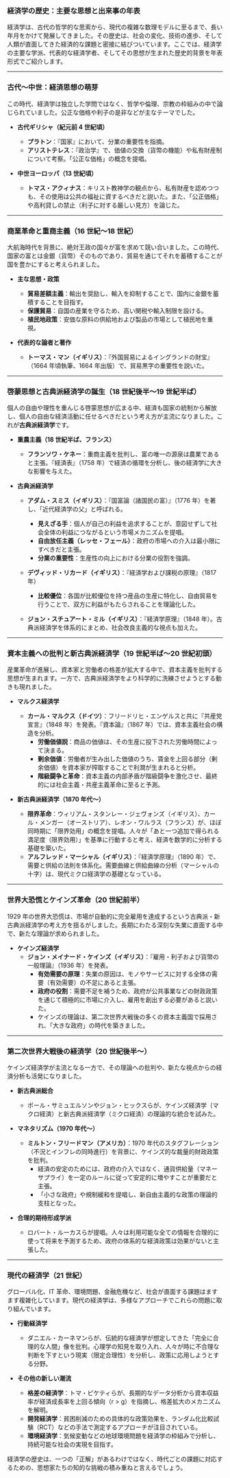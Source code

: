 ### 経済学の歴史：主要な思想と出来事の年表

経済学は、古代の哲学的な思索から、現代の複雑な数理モデルに至るまで、長い年月をかけて発展してきました。その歴史は、社会の変化、技術の進歩、そして人類が直面してきた経済的な課題と密接に結びついています。ここでは、経済学の主要な学派、代表的な経済学者、そしてその思想が生まれた歴史的背景を年表形式でご紹介します。

---

### 古代〜中世：経済思想の萌芽

この時代、経済学は独立した学問ではなく、哲学や倫理、宗教の枠組みの中で論じられていました。公正な価格や利子の是非などが主なテーマでした。

- **古代ギリシャ（紀元前 4 世紀頃）**

  - **プラトン**：『国家』において、分業の重要性を指摘。
  - **アリストテレス**：『政治学』で、価値の交換（貨幣の機能）や私有財産制について考察。「公正な価格」の概念を提唱。

- **中世ヨーロッパ（13 世紀頃）**
  - **トマス・アクィナス**：キリスト教神学の観点から、私有財産を認めつつも、その使用は公共の福祉に資するべきだと説いた。また、「公正価格」や高利貸しの禁止（利子に対する厳しい見方）を論じた。

---

### 商業革命と重商主義（16 世紀〜18 世紀）

大航海時代を背景に、絶対王政の国々が富を求めて競い合いました。この時代、国家の富とは金銀（貨幣）そのものであり、貿易を通じてそれを蓄積することが国を豊かにすると考えられました。

- **主な思想・政策**

  - **貿易差額主義**：輸出を奨励し、輸入を抑制することで、国内に金銀を蓄積することを目指す。
  - **保護貿易**：自国の産業を守るため、高い関税や輸入制限を設ける。
  - **植民地政策**：安価な原料の供給地および製品の市場として植民地を重視。

- **代表的な論者と著作**
  - **トーマス・マン（イギリス）**：『外国貿易によるイングランドの財宝』（1664 年頃執筆、1664 年出版）で、貿易黒字の重要性を説いた。

---

### 啓蒙思想と古典派経済学の誕生（18 世紀後半〜19 世紀半ば）

個人の自由や理性を重んじる啓蒙思想が広まる中、経済も国家の統制から解放し、個人の自由な経済活動に任せるべきだという考え方が主流になりました。これが**古典派経済学**です。

- **重農主義（18 世紀半ば、フランス）**

  - **フランソワ・ケネー**：重商主義を批判し、富の唯一の源泉は農業であると主張。『経済表』（1758 年）で経済の循環を分析し、後の経済学に大きな影響を与えた。

- **古典派経済学**

  - **アダム・スミス（イギリス）**：『国富論（諸国民の富）』（1776 年）を著し、「近代経済学の父」と呼ばれる。

    - **見えざる手**：個人が自己の利益を追求することが、意図せずして社会全体の利益につながるという市場メカニズムを提唱。
    - **自由放任主義（レッセ・フェール）**：政府の市場への介入は最小限にすべきだと主張。
    - **分業の重要性**：生産性の向上における分業の役割を強調。

  - **デヴィッド・リカード（イギリス）**：『経済学および課税の原理』（1817 年）

    - **比較優位**：各国が比較優位を持つ産品の生産に特化し、自由貿易を行うことで、双方に利益がもたらされることを理論化した。

  - **ジョン・スチュアート・ミル（イギリス）**：『経済学原理』（1848 年）。古典派経済学を体系的にまとめ、社会改良主義的な視点も加えた。

---

### 資本主義への批判と新古典派経済学（19 世紀半ば〜20 世紀初頭）

産業革命が進展し、資本家と労働者の格差が拡大する中で、資本主義を批判する思想が生まれます。一方で、古典派経済学をより科学的に洗練させようとする動きも現れました。

- **マルクス経済学**

  - **カール・マルクス（ドイツ）**：フリードリヒ・エンゲルスと共に『共産党宣言』（1848 年）を発表。『資本論』（1867 年）では、資本主義社会の構造を分析。
    - **労働価値説**：商品の価値は、その生産に投下された労働時間によって決まる。
    - **剰余価値**：労働者が生み出した価値のうち、賃金を上回る部分（剰余価値）を資本家が搾取することで利潤が生まれると分析。
    - **階級闘争と革命**：資本主義の内部矛盾が階級闘争を激化させ、最終的には社会主義・共産主義革命に至ると予測。

- **新古典派経済学（1870 年代〜）**
  - **限界革命**：ウィリアム・スタンレー・ジェヴォンズ（イギリス）、カール・メンガー（オーストリア）、レオン・ワルラス（フランス）が、ほぼ同時期に「限界効用」の概念を提唱。人々が「あと一つ追加で得られる満足度（限界効用）」を基準に行動すると考え、経済を数学的に分析する基礎を築いた。
  - **アルフレッド・マーシャル（イギリス）**：『経済学原理』（1890 年）で、需要と供給の法則を体系化。需要曲線と供給曲線の分析（マーシャルの十字）は、現代ミクロ経済学の基礎となっている。

---

### 世界大恐慌とケインズ革命（20 世紀前半）

1929 年の世界大恐慌は、市場が自動的に完全雇用を達成するという古典派・新古典派経済学の考え方を揺るがしました。長期にわたる深刻な失業に直面する中で、新たな理論が求められました。

- **ケインズ経済学**
  - **ジョン・メイナード・ケインズ（イギリス）**：『雇用・利子および貨幣の一般理論』（1936 年）を発表。
    - **有効需要の原理**：失業の原因は、モノやサービスに対する全体の需要（有効需要）の不足にあると主張。
    - **政府の役割**：需要不足を補うため、政府が公共事業などの財政政策を通じて積極的に市場に介入し、雇用を創出する必要があると説いた。
    - ケインズの理論は、第二次世界大戦後の多くの資本主義国で採用され、「大きな政府」の時代を築きました。

---

### 第二次世界大戦後の経済学（20 世紀後半〜）

ケインズ経済学が主流となる一方で、その理論への批判や、新たな視点からの経済分析も活発になりました。

- **新古典派総合**

  - ポール・サミュエルソンやジョン・ヒックスらが、ケインズ経済学（マクロ経済）と新古典派経済学（ミクロ経済）の理論的な統合を試みた。

- **マネタリズム（1970 年代〜）**

  - **ミルトン・フリードマン（アメリカ）**：1970 年代のスタグフレーション（不況とインフレの同時進行）を背景に、ケインズ的な裁量的財政政策を批判。
    - 経済の安定のためには、政府の介入ではなく、通貨供給量（マネーサプライ）を一定のルールに従って安定的に増やすことが重要だと主張。
    - 「小さな政府」や規制緩和を提唱し、新自由主義的な政策の理論的支柱となった。

- **合理的期待形成学派**
  - ロバート・ルーカスらが提唱。人々は利用可能な全ての情報を合理的に使って将来を予測するため、政府の体系的な経済政策は効果がないと主張した。

---

### 現代の経済学（21 世紀）

グローバル化、IT 革命、環境問題、金融危機など、社会が直面する課題はますます複雑化しています。現代の経済学は、多様なアプローチでこれらの問題に取り組んでいます。

- **行動経済学**

  - ダニエル・カーネマンらが、伝統的な経済学が想定してきた「完全に合理的な人間」像を批判。心理学の知見を取り入れ、人々が時に不合理な判断を下すという現実（限定合理性）を分析し、政策に応用しようとする分野。

- **その他の新しい潮流**
  - **格差の経済学**：トマ・ピケティらが、長期的なデータ分析から資本収益率が経済成長率を上回る傾向（r > g）を指摘し、格差拡大のメカニズムを解明。
  - **開発経済学**：貧困削減のための具体的な政策効果を、ランダム化比較試験（RCT）などの手法で測定するアプローチが注目されている。
  - **環境経済学**：気候変動などの地球環境問題を経済学の枠組みで分析し、持続可能な社会の実現を目指す。

経済学の歴史は、一つの「正解」があるわけではなく、時代ごとの課題に対応するための、思想家たちの知的な挑戦の積み重ねと言えるでしょう。
